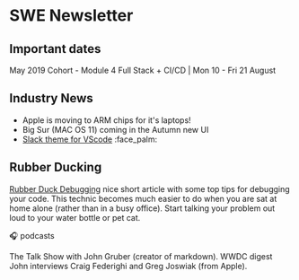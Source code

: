 # SWE Newsletter

## Important dates

May 2019 Cohort - Module 4 Full Stack + CI/CD | Mon 10 - Fri 21 August

## Industry News

* Apple is moving to ARM chips for it's laptops!
* Big Sur (MAC OS 11) coming in the Autumn new UI
* [Slack theme for VScode](https://github.com/slack-theme/visual-studio-code) :face_palm:

## Rubber Ducking

[Rubber Duck Debugging](http://thecodebarbarian.com/rubber-duck-debugging-for-javascript-developers.html) nice short article with some top tips for debugging your code. This technic becomes much easier to do when you are sat at home alone (rather than in a busy office). Start talking your problem out loud to your water bottle or pet cat.

🎧 podcasts

The Talk Show with John Gruber (creator of markdown). WWDC digest John interviews Craig Federighi and Greg Joswiak (from Apple). 